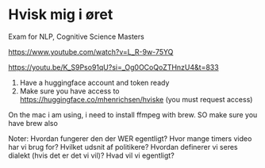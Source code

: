 # Hvisk mig i øret
Exam for NLP, Cognitive Science Masters

https://www.youtube.com/watch?v=L_R-9w-75YQ

https://youtu.be/K_S9Pso91qU?si=_Og0OCoQoZTHnzU4&t=833 


1) Have a huggingface account and token ready
2) Make sure you have access to https://huggingface.co/mhenrichsen/hviske (you must request access)


On the mac i am using, i need to install ffmpeg with brew. SO make sure you have brew also


Noter:
Hvordan fungerer den der WER egentligt?
Hvor mange timers video har vi brug for?
Hvilket udsnit af politikere?
Hvordan definerer vi seres dialekt (hvis det er det vi vil)?
Hvad vil vi egentligt?
